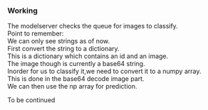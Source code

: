 ### Working
The modelserver checks the queue for images to classify. <br>
Point to remember: <Br>
We can only see strings as of now. <br>
First convert the string to a dictionary. <br>
This is a dictionary which contains an id and an image. <br>
The image though is currently a base64 string.<br>
Inorder for us to classify it,we need to convert it to a numpy array.<br>
This is done in the base64 decode image part.<Br>
We can then use the np array for prediction.<br>
  
 To be continued
